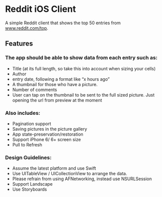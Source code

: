 # Reddit iOS Client
A simple Reddit client that shows the top 50 entries from www.reddit.com/top.

## Features

### The app should be able to show data from each entry such as:

- Title (at its full length, so take this into account when sizing your cells)
- Author
- entry date, following a format like “x hours ago” 
- A thumbnail for those who have a picture.
- Number of comments
- User can tap on the thumbnail to be sent to the full sized picture. Just opening the url from preview at the moment

### Also includes:

- Pagination support
- Saving pictures in the picture gallery
- App state-preservation/restoration
- Support iPhone 6/ 6+ screen size
- Pull to Refresh

### Design Guidelines:

- Assume the latest platform and use Swift
- Use UITableView / UICollectionView to arrange the data.
- Please refrain from using AFNetworking, instead use NSURLSession 
- Support Landscape
- Use Storyboards
